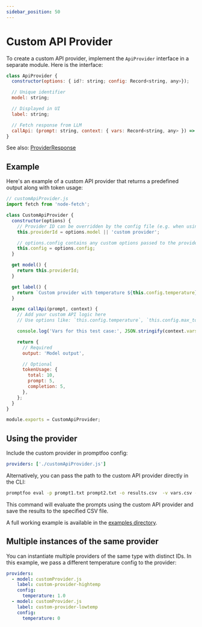 ```yaml
---
sidebar_position: 50
---
```


# Custom API Provider

To create a custom API provider, implement the `ApiProvider` interface in a separate module. Here is the interface:

```javascript
class ApiProvider {
  constructor(options: { id?: string; config: Record<string, any>});

  // Unique identifier
  model: string;

  // Displayed in UI
  label: string;

  // Fetch response from LLM
  callApi: (prompt: string, context: { vars: Record<string, any> }) => Promise<ProviderResponse>;
}
```

See also: [ProviderResponse](/docs/configuration/reference/#providerresponse)

## Example

Here's an example of a custom API provider that returns a predefined output along with token usage:

```javascript
// customApiProvider.js
import fetch from 'node-fetch';

class CustomApiProvider {
  constructor(options) {
    // Provider ID can be overridden by the config file (e.g. when using multiple of the same provider)
    this.providerId = options.model || 'custom provider';

    // options.config contains any custom options passed to the provider
    this.config = options.config;
  }

  get model() {
    return this.providerId;
  }

  get label() {
    return `Custom provider with temperature ${this.config.temperature}`;
  }

  async callApi(prompt, context) {
    // Add your custom API logic here
    // Use options like: `this.config.temperature`, `this.config.max_tokens`, etc.

    console.log('Vars for this test case:', JSON.stringify(context.vars));

    return {
      // Required
      output: 'Model output',

      // Optional
      tokenUsage: {
        total: 10,
        prompt: 5,
        completion: 5,
      },
    };
  }
}

module.exports = CustomApiProvider;
```

## Using the provider

Include the custom provider in promptfoo config:

```yaml
providers: ['./customApiProvider.js']
```

Alternatively, you can pass the path to the custom API provider directly in the CLI:

```bash
promptfoo eval -p prompt1.txt prompt2.txt -o results.csv  -v vars.csv -r ./customApiProvider.js
```

This command will evaluate the prompts using the custom API provider and save the results to the specified CSV file.

A full working example is available in the [examples directory](https://github.com/promptfoo/promptfoo/tree/main/examples/custom-provider).

## Multiple instances of the same provider

You can instantiate multiple providers of the same type with distinct IDs. In this example, we pass a different temperature config to the provider:

```yaml
providers:
  - model: customProvider.js
    label: custom-provider-hightemp
    config:
      temperature: 1.0
  - model: customProvider.js
    label: custom-provider-lowtemp
    config:
      temperature: 0
```
